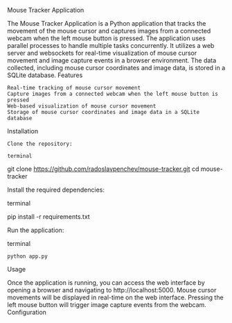 Mouse Tracker Application

The Mouse Tracker Application is a Python application that tracks the movement of the mouse cursor and captures images from a connected webcam when the left mouse button is pressed. The application uses parallel processes to handle multiple tasks concurrently. It utilizes a web server and websockets for real-time visualization of mouse cursor movement and image capture events in a browser environment. The data collected, including mouse cursor coordinates and image data, is stored in a SQLite database.
Features

    Real-time tracking of mouse cursor movement
    Capture images from a connected webcam when the left mouse button is pressed
    Web-based visualization of mouse cursor movement
    Storage of mouse cursor coordinates and image data in a SQLite database

Installation

    Clone the repository:

    terminal

git clone https://github.com/radoslavpenchev/mouse-tracker.git
cd mouse-tracker

Install the required dependencies:

terminal

pip install -r requirements.txt

Run the application:

terminal

    python app.py

Usage

Once the application is running, you can access the web interface by opening a browser and navigating to http://localhost:5000. Mouse cursor movements will be displayed in real-time on the web interface. Pressing the left mouse button will trigger image capture events from the webcam.
Configuration
